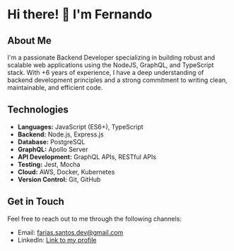 # Hi there! 👋 I'm Fernando

## About Me

I'm a passionate Backend Developer specializing in building robust and scalable web applications using the NodeJS, GraphQL, and TypeScript stack. With +6 years of experience, I have a deep understanding of backend development principles and a strong commitment to writing clean, maintainable, and efficient code.

## Technologies

- **Languages:** JavaScript (ES6+), TypeScript
- **Backend:** Node.js, Express.js
- **Database:** PostgreSQL
- **GraphQL:** Apollo Server
- **API Development:** GraphQL APIs, RESTful APIs
- **Testing:** Jest, Mocha
- **Cloud:** AWS, Docker, Kubernetes
- **Version Control:** Git, GitHub

## Get in Touch

Feel free to reach out to me through the following channels:

- Email: farias.santos.dev@gmail.com
- LinkedIn: [Link to my profile](https://www.linkedin.com/in/fernando-arias-santos-5a49a010b)
